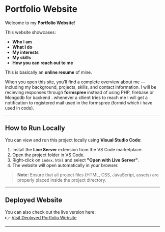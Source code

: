 # Portfolio Website

Welcome to my **Portfolio Website**!

This website showcases:
- **Who I am**
- **What I do**
- **My interests**
- **My skills**
- **How you can reach out to me**

This is basically an **online resume** of mine.

When you open this site, you’ll find a complete overview about me — including my background, projects, skills, and contact information. I will be recieving responses through **formspree** instead of using PHP, firebase or Mongodb for backend . whenever a cllient tries to reach me I will get a notification to registered mail used in the formspree (formid which i have used in code). 

---

##  How to Run Locally

You can view and run this project locally using **Visual Studio Code**:

1. Install the **Live Server** extension from the VS Code marketplace.
2. Open the project folder in VS Code.
3. Right-click on `index.html` and select **"Open with Live Server"**.
4. The website will open automatically in your browser.

> **Note:** Ensure that all project files (HTML, CSS, JavaScript, assets) are properly placed inside the project directory.

---

##  Deployed Website

You can also check out the live version here:  
👉 [Visit Deployed Portfolio Website](https://adityaraghuveer.github.io/portfolioweb/)

---


